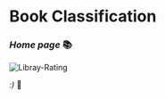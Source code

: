 # Book Classification

### _Home page_ 📚
![Libray-Rating](https://user-images.githubusercontent.com/104036619/201578566-8ae01688-80ca-426c-ab59-95cf889fc3d5.png)

_:)_ 🌵
